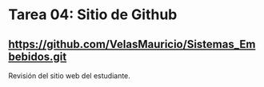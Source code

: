 # Tarea 04: Sitio de Github
## https://github.com/VelasMauricio/Sistemas_Embebidos.git  

Revisión del sitio web del estudiante.
